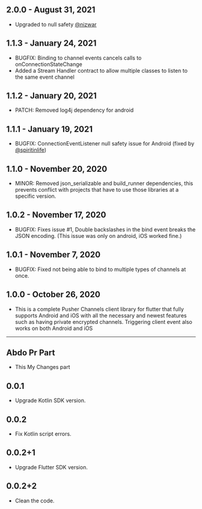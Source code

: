 ## 2.0.0 - August 31, 2021

- Upgraded to null safety [@nizwar](https://github.com/nizwar)

## 1.1.3 - January 24, 2021

- BUGFIX: Binding to channel events cancels calls to onConnectionStateChange
- Added a Stream Handler contract to allow multiple classes to listen to the same event channel

## 1.1.2 - January 20, 2021

- PATCH: Removed log4j dependency for android

## 1.1.1 - January 19, 2021

- BUGFIX: ConnectionEventListener null safety issue for Android (fixed by [@spiritinlife](https://github.com/spiritinlife))

## 1.1.0 - November 20, 2020

- MINOR: Removed json_serializable and build_runner dependencies, this prevents conflict with projects that have to use those libraries at a specific version.

## 1.0.2 - November 17, 2020

- BUGFIX: Fixes issue #1, Double backslashes in the bind event breaks the JSON encoding. (This issue was only on android, iOS worked fine.)

## 1.0.1 - November 7, 2020

- BUGFIX: Fixed not being able to bind to multiple types of channels at once.

## 1.0.0 - October 26, 2020

- This is a complete Pusher Channels client library for flutter that fully supports Android and iOS with all the necessary and newest features such as having private encrypted channels. Triggering client event also works on both Android and iOS

---

## Abdo Pr Part

- This My Changes part

## 0.0.1

- Upgrade Kotlin SDK version.

## 0.0.2

- Fix Kotlin script errors.

## 0.0.2+1

- Upgrade Flutter SDK version.

## 0.0.2+2

- Clean the code.
